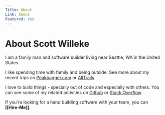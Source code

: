 ```yaml
---
Title: About
Link: About
Featured: Yes
---
```


# About Scott Willeke

I am a family man and software builder living near Seattle, WA in the United States.

I like spending time with family and being outside. See more about my recent trips on [Peakbagger.com](https://peakbagger.com/climber/climber.aspx?cid=37440) or [AllTrails](https://www.alltrails.com/members/scott-willeke-1).

I love to build things - specially out of code and especially with others. You can see some of my related activities on [Github](https://github.com/activescott) or [Stack Overflow](https://stackoverflow.com/users/51061/scott-willeke).

If you're looking for a hand building software with your team, you can **[[Hire-Me]]**.
